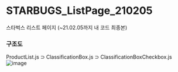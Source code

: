 # STARBUGS_ListPage_210205
스타벅스 리스트 페이지 (~21.02.05까지 내 코드 최종본)

### 구조도
ProductList.js ⊃ ClassificationBox.js ⊃ ClassificationBoxCheckbox.js
![image](https://user-images.githubusercontent.com/69146527/106188713-a5fd1400-61ea-11eb-93b3-cbe1fd3b78c5.png)
